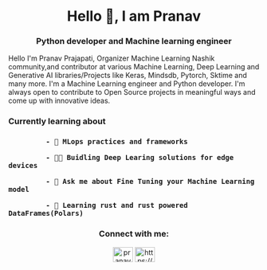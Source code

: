 <h1 align="center">Hello 👋, I am Pranav</h1>
<h3 align="center">Python developer and  Machine learning engineer</h3>
<p> Hello I'm Pranav Prajapati, Organizer Machine Learning Nashik community,and contributor at various Machine Learning, Deep Learning and Generative AI libraries/Projects like Keras, Mindsdb, Pytorch, Sktime and many more. I'm a Machine Learning engineer and Python developer. I'm always open to contribute to Open Source projects in meaningful ways and come up with innovative ideas.</p>

<h3>Currently learning about<h3>
  
             - 🌱 MLops practices and frameworks

             - 👨‍💻 Buidling Deep Learing solutions for edge devices

             - 💬 Ask me about Fine Tuning your Machine Learning model

             - 🦀 Learning rust and rust powered DataFrames(Polars)



<h3 align="center">Connect with me:</h3>
<p align="center">
<a href="https://twitter.com/pranavvstwt" target="blank"><img align="center" src="https://raw.githubusercontent.com/rahuldkjain/github-profile-readme-generator/master/src/images/icons/Social/twitter.svg" alt="pranavvstwt" height="30" width="40" /></a>
<a href="https://kaggle.com/https://www.kaggle.com/pranavprajapati16" target="blank"><img align="center" src="https://raw.githubusercontent.com/rahuldkjain/github-profile-readme-generator/master/src/images/icons/Social/kaggle.svg" alt="https://www.kaggle.com/pranavprajapati16" height="30" width="40" /></a> 
</p>


